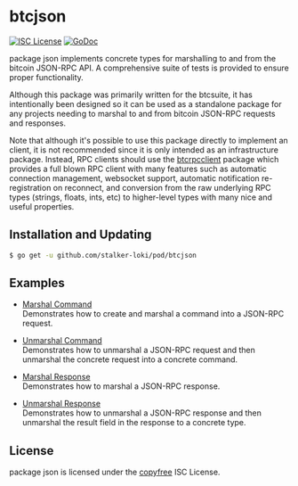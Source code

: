 # btcjson

[![ISC License](http://img.shields.io/badge/license-ISC-blue.svg)](http://copyfree.org)
[![GoDoc](https://img.shields.io/badge/godoc-reference-blue.svg)](http://godoc.org/github.com/stalker-loki/pod/btcjson)

package json implements concrete types for marshalling to and from the bitcoin JSON-RPC API. A comprehensive suite of tests is provided to ensure proper functionality.

Although this package was primarily written for the btcsuite, it has intentionally been designed so it can be used as a standalone package for any projects needing to marshal to and from bitcoin JSON-RPC requests and responses.

Note that although it's possible to use this package directly to implement an client, it is not recommended since it is only intended as an infrastructure package. Instead, RPC clients should use the [btcrpcclient](https://github.com/stalker-loki/pod/rpcclient) package which provides a full blown RPC client with many features such as automatic connection management, websocket support, automatic notification re-registration on reconnect, and conversion from the raw underlying RPC types (strings, floats, ints, etc) to higher-level types with many nice and useful properties.

## Installation and Updating

```bash
$ go get -u github.com/stalker-loki/pod/btcjson
```

## Examples

- [Marshal Command](http://godoc.org/github.com/stalker-loki/pod/btcjson#example-MarshalCmd)  
  Demonstrates how to create and marshal a command into a JSON-RPC request.

- [Unmarshal Command](http://godoc.org/github.com/stalker-loki/pod/btcjson#example-UnmarshalCmd)  
  Demonstrates how to unmarshal a JSON-RPC request and then unmarshal the concrete request into a concrete command.

- [Marshal Response](http://godoc.org/github.com/stalker-loki/pod/btcjson#example-MarshalResponse)  
  Demonstrates how to marshal a JSON-RPC response.

- [Unmarshal Response](http://godoc.org/github.com/stalker-loki/pod/btcjson#example-package--UnmarshalResponse)  
  Demonstrates how to unmarshal a JSON-RPC response and then unmarshal the result field in the response to a concrete type.

## License

package json is licensed under the [copyfree](http://copyfree.org) ISC
License.

